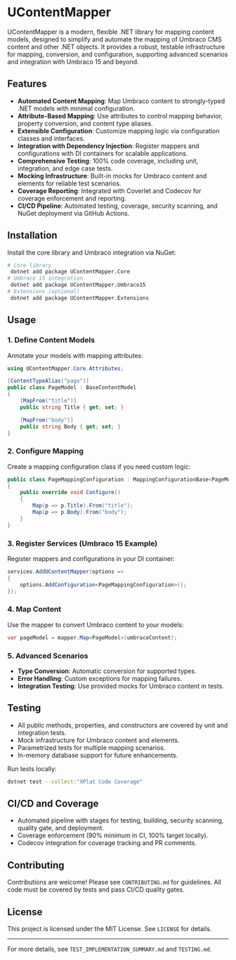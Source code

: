# UContentMapper

UContentMapper is a modern, flexible .NET library for mapping content models, designed to simplify and automate the mapping of Umbraco CMS content and other .NET objects. It provides a robust, testable infrastructure for mapping, conversion, and configuration, supporting advanced scenarios and integration with Umbraco 15 and beyond.

## Features

- **Automated Content Mapping**: Map Umbraco content to strongly-typed .NET models with minimal configuration.
- **Attribute-Based Mapping**: Use attributes to control mapping behavior, property conversion, and content type aliases.
- **Extensible Configuration**: Customize mapping logic via configuration classes and interfaces.
- **Integration with Dependency Injection**: Register mappers and configurations with DI containers for scalable applications.
- **Comprehensive Testing**: 100% code coverage, including unit, integration, and edge case tests.
- **Mocking Infrastructure**: Built-in mocks for Umbraco content and elements for reliable test scenarios.
- **Coverage Reporting**: Integrated with Coverlet and Codecov for coverage enforcement and reporting.
- **CI/CD Pipeline**: Automated testing, coverage, security scanning, and NuGet deployment via GitHub Actions.

## Installation

Install the core library and Umbraco integration via NuGet:

```sh
# Core library
 dotnet add package UContentMapper.Core
# Umbraco 15 integration
 dotnet add package UContentMapper.Umbraco15
# Extensions (optional)
 dotnet add package UContentMapper.Extensions
```

## Usage

### 1. Define Content Models

Annotate your models with mapping attributes:

```csharp
using UContentMapper.Core.Attributes;

[ContentTypeAlias("page")]
public class PageModel : BaseContentModel
{
    [MapFrom("title")]
    public string Title { get; set; }

    [MapFrom("body")]
    public string Body { get; set; }
}
```

### 2. Configure Mapping

Create a mapping configuration class if you need custom logic:

```csharp
public class PageMappingConfiguration : MappingConfigurationBase<PageModel>
{
    public override void Configure()
    {
        Map(p => p.Title).From("title");
        Map(p => p.Body).From("body");
    }
}
```

### 3. Register Services (Umbraco 15 Example)

Register mappers and configurations in your DI container:

```csharp
services.AddUContentMapper(options =>
{
    options.AddConfiguration<PageMappingConfiguration>();
});
```

### 4. Map Content

Use the mapper to convert Umbraco content to your models:

```csharp
var pageModel = mapper.Map<PageModel>(umbracoContent);
```

### 5. Advanced Scenarios

- **Type Conversion**: Automatic conversion for supported types.
- **Error Handling**: Custom exceptions for mapping failures.
- **Integration Testing**: Use provided mocks for Umbraco content in tests.

## Testing

- All public methods, properties, and constructors are covered by unit and integration tests.
- Mock infrastructure for Umbraco content and elements.
- Parametrized tests for multiple mapping scenarios.
- In-memory database support for future enhancements.

Run tests locally:

```sh
dotnet test --collect:"XPlat Code Coverage"
```

## CI/CD and Coverage

- Automated pipeline with stages for testing, building, security scanning, quality gate, and deployment.
- Coverage enforcement (90% minimum in CI, 100% target locally).
- Codecov integration for coverage tracking and PR comments.

## Contributing

Contributions are welcome! Please see `CONTRIBUTING.md` for guidelines. All code must be covered by tests and pass CI/CD quality gates.

## License

This project is licensed under the MIT License. See `LICENSE` for details.

---

For more details, see `TEST_IMPLEMENTATION_SUMMARY.md` and `TESTING.md`.